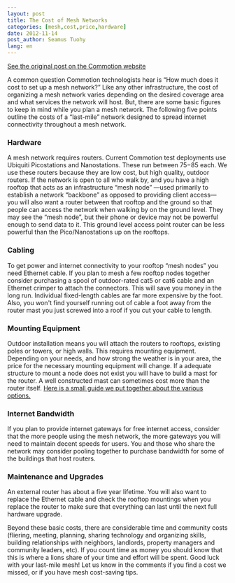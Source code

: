```yaml
---
layout: post
title: The Cost of Mesh Networks
categories: [mesh,cost,price,hardware]
date: 2012-11-14
post_author: Seamus Tuohy
lang: en
---
```


[See the original post on the Commotion website](https://web.archive.org/web/20160529220139/https://commotionwireless.net/blog/2012/11/14/cost-mesh-networks/)

A common question Commotion technologists hear is “How much does it cost to set up a mesh network?” Like any other infrastructure, the cost of organizing a mesh network varies depending on the desired coverage area and what services the network will host. But, there are some basic figures to keep in mind while you plan a mesh network. The following five points outline the costs of a “last-mile” network designed to spread internet connectivity throughout a mesh network.

### Hardware

A mesh network requires routers. Current Commotion test deployments use  Ubiquiti Picostations and Nanostations. These run between $75-$85 each.  We use these routers because they are low cost, but high quality, outdoor routers. If the network is open to all who walk by, and you have a high rooftop that acts as an infrastructure “mesh node” —used primarily to establish a network “backbone” as opposed to providing client access— you will also want a router between that rooftop and the ground so that people can access the network when walking by on the ground level. They may see the “mesh node”, but their phone or device may not be powerful enough to send data to it. This ground level access point router can be less powerful than the Pico/Nanostations up on the rooftops.

### Cabling

To get power and internet connectivity to your rooftop “mesh nodes” you need Ethernet cable. If you plan to mesh a few rooftop nodes together consider purchasing a spool of outdoor-rated cat5 or cat6 cable and an Ethernet crimper to attach the connectors. This will save you money in the long run. Individual fixed-length cables are far more expensive by the foot. Also, you won't find yourself running out of cable a foot away from the router mast you just screwed into a roof if you cut your cable to length.

### Mounting Equipment

Outdoor installation means you will attach the routers to rooftops, existing poles or towers, or high walls. This requires mounting equipment. Depending on your needs, and how strong the weather is in your area, the price for the necessary mounting equipment will change. If a adequate structure to mount a node does not exist you will have to build a mast for the router. A well constructed mast can sometimes cost more than the router itself. [Here is a small guide we put together about the various options.](https://code.commotionwireless.net/projects/commotion-manual/wiki/Rooftop_Mounting_Guide)

### Internet Bandwidth

If you plan to provide internet gateways for free internet access, consider that the more people using the mesh network, the more gateways you will need to maintain decent speeds for users. You and those who share the network may consider pooling together to purchase bandwidth for some of the buildings that host routers.

### Maintenance and Upgrades

An external router has about a five year lifetime. You will also want to replace the Ethernet cable and check the rooftop mountings when you replace the router to make sure that everything can last until the next full hardware upgrade.

Beyond these basic costs, there are considerable time and community costs (fliering, meeting, planning, sharing technology and organizing skills, building relationships with neighbors, landlords, property managers and community leaders, etc). If you count time as money you should know that this is where a lions share of your time and effort will be spent. Good luck with your last-mile mesh! Let us know in the comments if you find a cost we missed, or if you have mesh cost-saving tips.
